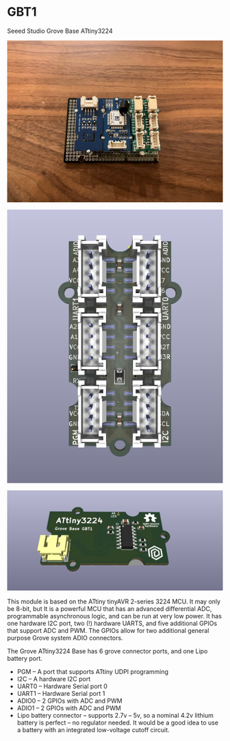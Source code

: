 # GBT1
Seeed Studio Grove Base ATtiny3224

![PCB](docs/IMG_9535.jpeg)

![PCB](docs/GBT2-front-2-ray.png)

![PCB](docs/grove-base-back.png)

This module is based on the ATtiny tinyAVR 2-series 3224 MCU. It may only be 8-bit, but It is a powerful MCU that has an advanced differential ADC, programmable asynchronous logic, and can be run at very low power. It has one hardware I2C port, two (!) hardware UARTS, and five additional GPIOs that support ADC and PWM. The GPIOs allow for two additional general purpose Grove system ADIO connectors.

The Grove ATtiny3224 Base has 6 grove connector ports, and one Lipo battery port.
* PGM – A port that supports ATtiny UDPI programming
* I2C – A hardware I2C port
* UART0 – Hardware Serial port 0
* UART1 – Hardware Serial port 1
* ADIO0 – 2 GPIOs with ADC and PWM
* ADIO1 – 2 GPIOs with ADC and PWM
* Lipo battery connector – supports 2.7v – 5v, so a nominal 4.2v lithium battery is perfect – no regulator needed. It would be a good idea to use a battery with an integrated low-voltage cutoff circuit.
